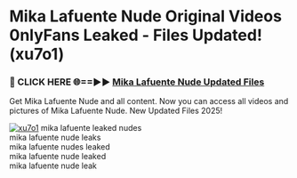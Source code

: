 # Mika Lafuente Nude Original Videos 0nlyFans Leaked - Files Updated! (xu7o1)

<h3>🔴 CLICK HERE 🌐==►► <a href="https://tinyurl.com/5h6xmrr3" rel="nofollow">Mika Lafuente Nude Updated Files</a></h3>

Get Mika Lafuente Nude and all content. Now you can access all videos and pictures of Mika Lafuente Nude. New Updated Files 2025!

[![xu7o1](https://i.imgur.com/KVD873Z.gif)](https://tinyurl.com/5h6xmrr3)
mika lafuente leaked nudes<br>
mika lafuente nude leaks<br>
mika lafuente nudes leaked<br>
mika lafuente nude leaked<br>
mika lafuente nude leak